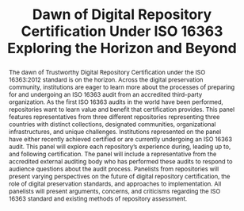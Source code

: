 ---
abstract: The dawn of Trustworthy Digital Repository Certification under the ISO 16363:2012
  standard is on the horizon. Across the digital preservation community, institutions
  are eager to learn more about the processes of preparing for and undergoing an ISO
  16363 audit from an accredited third-party organization. As the first ISO 16363
  audits in the world have been performed, repositories want to learn value and benefit
  that certification provides. This panel features representatives from three different
  repositories representing three countries with distinct collections, designated
  communities, organizational infrastructures, and unique challenges. Institutions
  represented on the panel have either recently achieved certified or are currently
  undergoing an ISO 16363 audit. This panel will explore each repository’s experience
  during, leading up to, and following certification. The panel will include a representative
  from the accredited external auditing body who has performed these audits to respond
  to audience questions about the audit process. Panelists from repositories will
  present varying perspectives on the future of digital repository certification,
  the role of digital preservation standards, and approaches to implementation. All
  panelists will present arguments, concerns, and criticisms regarding the ISO 16363
  standard and existing methods of repository assessment.
creators:
- Pennock, Maureen
- Zuberi, Irfan
- Tieman, Jessica
- Shiers, Jamie
- LaPlant, Lisa
- Giaretta, David
date: null
document_url: https://services.phaidra.univie.ac.at/api/object/o:1079684/download
grand_parent: iPRES
institutions: []
keywords: []
landing_page_url: https://phaidra.univie.ac.at/o:1079684
language: eng
layout: publication
license: CC BY 4.0 International
notes_url: null
parent: iPRES 2019
presentation_url: null
publication_type: paper
size: 152532
source_name: iPRES
title: 'Dawn of Digital Repository Certification Under ISO 16363 Exploring the Horizon
  and Beyond '
year: 2019
---